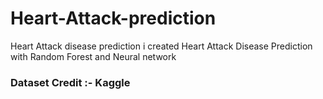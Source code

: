 # Heart-Attack-prediction
Heart Attack disease prediction
i created Heart Attack Disease Prediction with Random Forest and Neural network
### Dataset Credit :-  Kaggle
